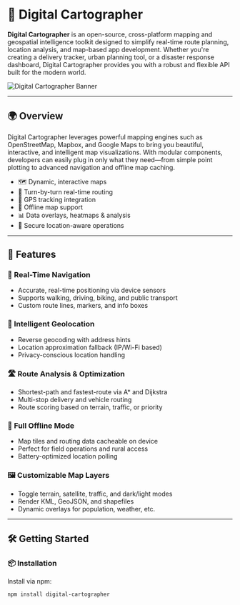 # 🧭 Digital Cartographer

**Digital Cartographer** is an open-source, cross-platform mapping and geospatial intelligence toolkit designed to simplify real-time route planning, location analysis, and map-based app development. Whether you're creating a delivery tracker, urban planning tool, or a disaster response dashboard, Digital Cartographer provides you with a robust and flexible API built for the modern world.

![Digital Cartographer Banner]([https://asset.cloudinary.com/dzabseimd/532795ba1c2cc3c02c6e9565c1c408c0])

---

## 🌍 Overview

Digital Cartographer leverages powerful mapping engines such as OpenStreetMap, Mapbox, and Google Maps to bring you beautiful, interactive, and intelligent map visualizations. With modular components, developers can easily plug in only what they need—from simple point plotting to advanced navigation and offline map caching.

- 🗺️ Dynamic, interactive maps
- 🚗 Turn-by-turn real-time routing
- 📡 GPS tracking integration
- 🧮 Offline map support
- 📊 Data overlays, heatmaps & analysis
- 🔐 Secure location-aware operations

---

## 🚀 Features

### 🧭 Real-Time Navigation

- Accurate, real-time positioning via device sensors
- Supports walking, driving, biking, and public transport
- Custom route lines, markers, and info boxes

### 📍 Intelligent Geolocation

- Reverse geocoding with address hints
- Location approximation fallback (IP/Wi-Fi based)
- Privacy-conscious location handling

### 🛣️ Route Analysis & Optimization

- Shortest-path and fastest-route via A* and Dijkstra
- Multi-stop delivery and vehicle routing
- Route scoring based on terrain, traffic, or priority

### 📶 Full Offline Mode

- Map tiles and routing data cacheable on device
- Perfect for field operations and rural access
- Battery-optimized location polling

### 🖼️ Customizable Map Layers

- Toggle terrain, satellite, traffic, and dark/light modes
- Render KML, GeoJSON, and shapefiles
- Dynamic overlays for population, weather, etc.

---

## 🛠️ Getting Started

### 📦 Installation

Install via npm:

```bash
npm install digital-cartographer
